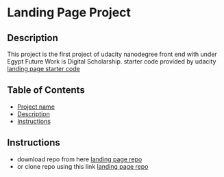 # Landing Page Project

## Description

This project is the first project of udacity nanodegree front end with under Egypt Future Work is Digital Scholarship. starter code provided by udacity
[landing page starter code](https://github.com/udacity/fend.git)

## Table of Contents

* [Project name](#landing-page-project)
* [Description](#description)
* [Instructions](#instructions)

## Instructions

* download repo from here [landing page repo](https://github.com/MohamedAlkholy/udacity-landing-page.git)
* or clone repo using this link [landing page repo](https://github.com/MohamedAlkholy/udacity-landing-page.git)


